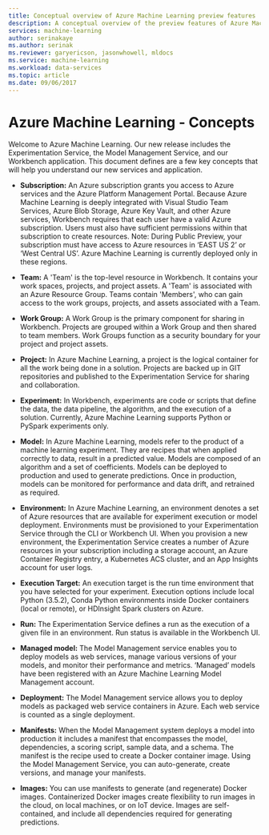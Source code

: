```yaml
---
title: Conceptual overview of Azure Machine Learning preview features | Microsoft Docs
description: A conceptual overview of the preview features of Azure Machine Learning.
services: machine-learning
author: serinakaye
ms.author: serinak
ms.reviewer: garyericson, jasonwhowell, mldocs
ms.service: machine-learning
ms.workload: data-services
ms.topic: article
ms.date: 09/06/2017 
---
```


# Azure Machine Learning - Concepts

Welcome to Azure Machine Learning. Our new release includes the Experimentation Service, the Model Management Service, and our Workbench application. This document defines are a few key concepts that will help you understand our new services and application. 

- **Subscription:** An Azure subscription grants you access to Azure services and the Azure Platform Management Portal. Because Azure Machine Learning is deeply integrated with Visual Studio Team Services, Azure Blob Storage, Azure Key Vault, and other Azure services, Workbench requires that each user have a valid Azure subscription. Users must also have sufficient permissions within that subscription to create resources. Note: During Public Preview, your subscription must have access to Azure resources in ‘EAST US 2’ or ‘West Central US’. Azure Machine Learning is currently deployed only in these regions.


- **Team:** A 'Team' is the top-level resource in Workbench. It contains your work spaces, projects, and project assets. A 'Team' is associated with an Azure Resource Group. Teams contain 'Members', who can gain access to the work groups, projects, and assets associated with a Team. 


- **Work Group:** A Work Group is the primary component for sharing in Workbench. Projects are grouped within a Work Group and then shared to team members. Work Groups function as a security boundary for your project and project assets.  


- **Project:** In Azure Machine Learning, a project is the logical container for all the work being done in a solution. Projects are backed up in GIT repositories and published to the Experimentation Service for sharing and collaboration.  

- **Experiment:** In Workbench, experiments are code or scripts that define the data, the data pipeline, the algorithm, and the execution of a solution. Currently, Azure Machine Learning supports Python or PySpark experiments only. 


- **Model:** In Azure Machine Learning, models refer to the product of a machine learning experiment. They are recipes that when applied correctly to data, result in a predicted value. Models are composed of an algorithm and a set of coefficients. Models can be deployed to production and used to generate predictions. Once in production, models can be monitored for performance and data drift, and retrained as required. 


- **Environment:** In Azure Machine Learning, an environment denotes a set of Azure resources that are available for experiment execution or model deployment. Environments must be provisioned to your Experimentation Service through the CLI or Workbench UI. When you provision a new environment, the Experimentation Service creates a number of Azure resources in your subscription including a storage account, an Azure Container Registry entry, a Kubernetes ACS cluster, and an App Insights account for user logs.  


- **Execution Target:** An execution target is the run time environment that you have selected for your experiment. Execution options include local Python (3.5.2), Conda Python environments inside Docker containers (local or remote), or HDInsight Spark clusters on Azure.

 
- **Run:** The Experimentation Service defines a run as the execution of a given file in an environment. Run status is available in the Workbench UI. 


- **Managed model:** The Model Management service enables you to deploy models as web services, manage various versions of your models, and monitor their performance and metrics. ‘Managed’ models have been registered with an Azure Machine Learning Model Management account. 
 

- **Deployment:** The Model Management service allows you to deploy models as packaged web service containers in Azure. Each web service is counted as a single deployment. 


- **Manifests:** When the Model Management system deploys a model into production it includes a manifest that encompasses the model, dependencies, a scoring script, sample data, and a schema. The manifest is the recipe used to create a Docker container image. Using the Model Management Service, you can auto-generate, create versions, and manage your manifests. 


- **Images:** You can use manifests to generate (and regenerate) Docker images. Containerized Docker images create flexibility to run images in the cloud, on local machines, or on IoT device. Images are self-contained, and include all dependencies required for generating predictions. 

